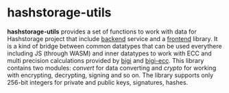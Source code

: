 # hashstorage-utils

**hashstorage-utils** provides a set of functions to work with data for
Hashstorage project that include
[backend](https://github.com/fomalhaut88/hashstorage) service and a
[frontend](https://github.com/fomalhaut88/hashstorage-cli) library.
It is a kind of bridge between common datatypes that can be used everythere
including JS (through WASM) and inner datatypes to work with ECC and multi
precision calculations provided by [bigi](https://github.com/fomalhaut88/bigi)
and [bigi-ecc](https://github.com/fomalhaut88/bigi_ecc).
This library contains two modules: *convert*
for data converting and *crypto* for working with encrypting,
decrypting, signing and so on. The library supports only 256-bit integers
for private and public keys, signatures, hashes.
